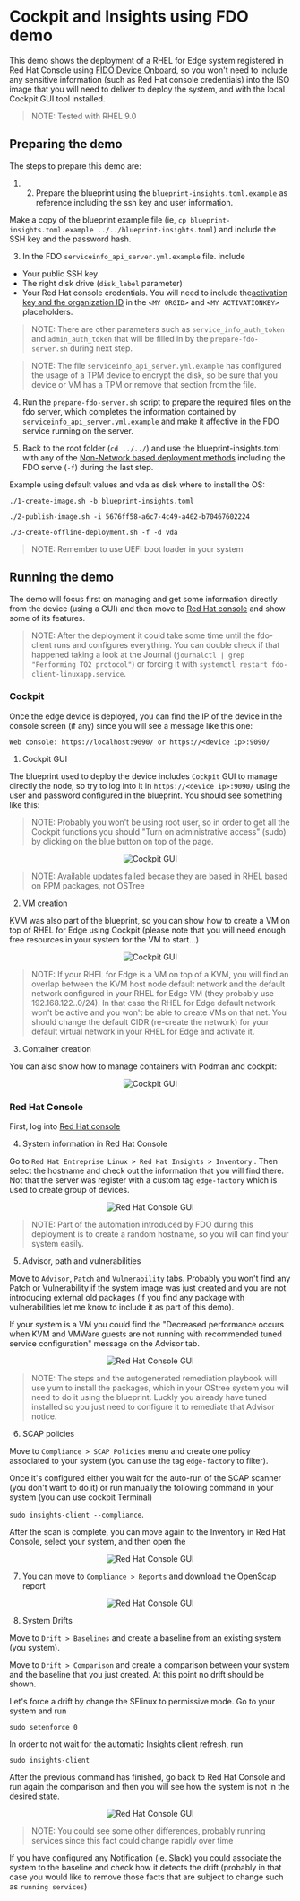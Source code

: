 # Cockpit and Insights using FDO demo

This demo shows the deployment of a RHEL for Edge system registered in Red Hat Console using [FIDO Device Onboard](https://fidoalliance.org/intro-to-fido-device-onboard/), so you won't need to include any sensitive information (such as Red Hat console credentials) into the ISO image that you will need to deliver to deploy the system, and with the local Cockpit GUI tool installed.

> NOTE: Tested with RHEL 9.0

## Preparing the demo

The steps to prepare this demo are:

1) 2) Prepare the blueprint using the `blueprint-insights.toml.example` as reference including the ssh key and user information.

Make a copy of the blueprint example file (ie, `cp blueprint-insights.toml.example ../../blueprint-insights.toml`) and include the SSH key and the password hash.


3) In the FDO `serviceinfo_api_server.yml.example` file. include
* Your public SSH key
* The right disk drive (`disk_label` parameter) 
* Your Red Hat console credentials. You will need to include the[activation key and the organization ID](https://access.redhat.com/articles/3047431) in the `<MY ORGID>` and `<MY ACTIVATIONKEY>` placeholders.

> NOTE: There are other parameters such as `service_info_auth_token` and `admin_auth_token` that will be filled in by the `prepare-fdo-server.sh` during next step.

> NOTE: The file `serviceinfo_api_server.yml.example` has configured the usage of a TPM device to encrypt the disk, so be sure that you device or VM has a TPM or remove that section from the file.

4) Run the `prepare-fdo-server.sh` script to prepare the required files on the fdo server, which completes the information contained by `serviceinfo_api_server.yml.example` and make it affective in the FDO service running on the server. 


5) Back to the root folder (`cd ../../`) and use the blueprint-insights.toml with any of the [Non-Network based deployment methods](https://github.com/luisarizmendi/rhel-edge-quickstart#non-network-based-deployment) including the FDO serve (`-f`) during the last step.

Example using default values and vda as disk where to install the OS:

```
./1-create-image.sh -b blueprint-insights.toml

./2-publish-image.sh -i 5676ff58-a6c7-4c49-a402-b70467602224

./3-create-offline-deployment.sh -f -d vda
```

> NOTE: Remember to use UEFI boot loader in your system



## Running the demo

The demo will focus first on managing and get some information directly from the device (using a GUI) and then move to [Red Hat console](https://console.redhat.com) and show some of its features. 

> NOTE: After the deployment it could take some time until the fdo-client runs and configures everything. You can double check if that happened taking a look at the Journal (`journalctl | grep "Performing TO2 protocol"`) or forcing it with `systemctl restart fdo-client-linuxapp.service`.


### Cockpit

Once the edge device is deployed, you can find the IP of the device in the console screen (if any) since you will see a message like this one:

`Web console: https://localhost:9090/ or https://<device ip>:9090/ `

1) Cockpit GUI

The blueprint used to deploy the device includes `Cockpit` GUI to manage directly the node, so try to log into it in `https://<device ip>:9090/` using the user and password configured in the blueprint. You should see something like this:

> NOTE: Probably you won't be using root user, so in order to get all the Cockpit functions you should "Turn on administrative access" (sudo) by clicking on the blue button on top of the page.

<p align="center">  <img src="../../doc/demos/fdo-insights-cockpit/cockpit-overview.png" alt="Cockpit GUI"/></p>

> NOTE: Available updates failed becase they are based in RHEL based on RPM packages, not OSTree


2) VM creation

KVM was also part of the blueprint, so you can show how to create a VM on top of RHEL for Edge using Cockpit (please note that you will need enough free resources in your system for the VM to start...)

<p align="center">  <img src="../../doc/demos/fdo-insights-cockpit/cockpit-vm.png" alt="Cockpit GUI"/></p>


> NOTE: If your RHEL for Edge is a VM on top of a KVM, you will find an overlap between the KVM host node default network and the default network configured in your RHEL for Edge VM (they probably use 192.168.122..0/24). In that case the RHEL for Edge default network won't be active and you won't be able to create VMs on that net. You should change the default CIDR (re-create the network) for your default virtual network in your RHEL for Edge and activate it. 


3) Container creation

You can also show how to manage containers with Podman and cockpit:

<p align="center">  <img src="../../doc/demos/fdo-insights-cockpit/cockpit-podman.png" alt="Cockpit GUI"/></p>


### Red Hat Console

First, log into [Red Hat console](https://console.redhat.com)

4) System information in Red Hat Console 

Go to `Red Hat Entreprise Linux > Red Hat Insights > Inventory` . Then select the hostname and check out the information that you will find there. Not that the server was register with a custom tag `edge-factory` which is used to create group of devices.

<p align="center">  <img src="../../doc/demos/fdo-insights-cockpit/console-inventory.png" alt="Red Hat Console GUI"/></p>


> NOTE: Part of the automation introduced by FDO during this deployment is to create a random hostname, so you will can find your system easily.

5) Advisor, path and vulnerabilities

Move to `Advisor`, `Patch` and `Vulnerability` tabs. Probably you won't find any Patch or Vulnerability if the system image was just created and you are not introducing external old packages (if you find any package with vulnerabilities let me know to include it as part of this demo). 

If your system is a VM you could find the "Decreased performance occurs when KVM and VMWare guests are not running with recommended tuned service configuration" message on the Advisor tab.

<p align="center">  <img src="../../doc/demos/fdo-insights-cockpit/console-advisor.png" alt="Red Hat Console GUI"/></p>

> NOTE: The steps and the autogenerated remediation playbook will use yum to install the packages, which in your OStree system you will need to do it using the blueprint. Luckly you already have tuned installed so you just need to configure it to remediate that Advisor notice.

6) SCAP policies

Move to `Compliance > SCAP Policies` menu and create one policy associated to your system (you can use the tag `edge-factory` to filter). 

Once it's configured either you wait for the auto-run of the SCAP scanner (you don't want to do it) or run manually the following command in your system (you can use cockpit Terminal) 

`sudo insights-client --compliance`. 

After the scan is complete, you can move again to the Inventory in Red Hat Console, select your system, and then open the  


<p align="center">  <img src="../../doc/demos/fdo-insights-cockpit/console-compliance.png" alt="Red Hat Console GUI"/></p>

7) You can move to `Compliance > Reports` and download the OpenScap report

<p align="center">  <img src="../../doc/demos/fdo-insights-cockpit/console-report.png" alt="Red Hat Console GUI"/></p>


8) System Drifts

Move to `Drift > Baselines` and create a baseline from an existing system (you system).

Move to `Drift > Comparison` and create a comparison between your system and the baseline that you just created. At this point no drift should be shown. 

Let's force a drift by change the SElinux to permissive mode. Go to your system and run

`sudo setenforce 0`

In order to not wait for the automatic Insights client refresh, run 

`sudo insights-client` 

After the previous command has finished, go back to Red Hat Console and run again the comparison and then you will see how the system is not in the desired state.

<p align="center">  <img src="../../doc/demos/fdo-insights-cockpit/console-drift.png" alt="Red Hat Console GUI"/></p>

> NOTE: You could see some other differences, probably running services since this fact could change rapidly over time

If you have configured any Notification (ie. Slack) you could associate the system to the baseline and check how it detects the drift (probably in that case you would like to remove those facts that are subject to change such as `running services`)



